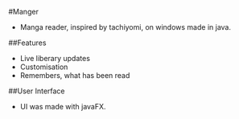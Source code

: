 #Manger
* Manga reader, inspired by tachiyomi, on windows made in java.

##Features
* Live liberary updates
* Customisation
* Remembers, what has been read

##User Interface
* UI was made with javaFX.
